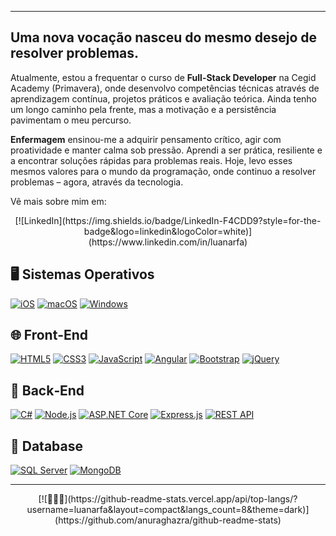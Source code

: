 ***

## Uma nova vocação nasceu do mesmo desejo de resolver problemas.

Atualmente, estou a frequentar o curso de **Full-Stack Developer** na Cegid Academy (Primavera), onde desenvolvo competências técnicas através de aprendizagem contínua, projetos práticos e avaliação teórica. Ainda tenho um longo caminho pela frente, mas a motivação e a persistência pavimentam o meu percurso.

**Enfermagem** ensinou-me a adquirir pensamento crítico, agir com proatividade e manter calma sob pressão. Aprendi a ser prática, resiliente e a encontrar soluções rápidas para problemas reais. Hoje, levo esses mesmos valores para o mundo da programação, onde continuo a resolver problemas – agora, através da tecnologia.

Vê mais sobre mim em:

<p align="center">
  [![LinkedIn](https://img.shields.io/badge/LinkedIn-F4CDD9?style=for-the-badge&logo=linkedin&logoColor=white)](https://www.linkedin.com/in/luanarfa)
</p>


## 🖥 Sistemas Operativos  
[![iOS](https://img.shields.io/badge/iOS-3EB991?style=for-the-badge&logo=apple&logoColor=white)](https://www.apple.com/ios/) 
[![macOS](https://img.shields.io/badge/macOS-E01563?style=for-the-badge&logo=apple&logoColor=white)](https://www.apple.com/macos/) 
[![Windows](https://img.shields.io/badge/Windows-6ECADC?style=for-the-badge&logo=windows&logoColor=white)](https://www.microsoft.com/windows/)

## 🌐 Front‑End  
[![HTML5](https://img.shields.io/badge/HTML5-F4CDD9?style=for-the-badge&logo=html5&logoColor=white)](https://developer.mozilla.org/docs/Web/HTML) 
[![CSS3](https://img.shields.io/badge/CSS3-A487D4?style=for-the-badge&logo=css3&logoColor=white)](https://developer.mozilla.org/docs/Web/CSS) 
[![JavaScript](https://img.shields.io/badge/JavaScript-E01563?style=for-the-badge&logo=javascript&logoColor=white)](https://developer.mozilla.org/docs/Web/JavaScript) 
[![Angular](https://img.shields.io/badge/Angular-6ECADC?style=for-the-badge&logo=angular&logoColor=white)](https://angular.io/) 
[![Bootstrap](https://img.shields.io/badge/Bootstrap-3EB991?style=for-the-badge&logo=bootstrap&logoColor=white)](https://getbootstrap.com/) 
[![jQuery](https://img.shields.io/badge/jQuery-F4CDD9?style=for-the-badge&logo=jquery&logoColor=white)](https://jquery.com/)

## 🧠 Back‑End  
[![C#](https://img.shields.io/badge/C%23-E01563?style=for-the-badge&logo=c-sharp&logoColor=white)](https://docs.microsoft.com/dotnet/csharp/) 
[![Node.js](https://img.shields.io/badge/Node.js-3EB991?style=for-the-badge&logo=node.js&logoColor=white)](https://nodejs.org/) 
[![ASP.NET Core](https://img.shields.io/badge/ASP.NET_Core-6ECADC?style=for-the-badge&logo=asp.net&logoColor=white)](https://docs.microsoft.com/aspnet/core/) 
[![Express.js](https://img.shields.io/badge/Express.js-A487D4?style=for-the-badge&logo=express&logoColor=white)](https://expressjs.com/) 
[![REST API](https://img.shields.io/badge/REST_API-F4CDD9?style=for-the-badge&logo=api&logoColor=white)](https://restfulapi.net/)

## 💾 Database  
[![SQL Server](https://img.shields.io/badge/SQL_Server-A487D4?style=for-the-badge&logo=microsoft-sql-server&logoColor=white)](https://www.microsoft.com/sql-server) 
[![MongoDB](https://img.shields.io/badge/MongoDB-3EB991?style=for-the-badge&logo=mongodb&logoColor=white)](https://www.mongodb.com/)

---

<p align="center">
[![👩🏽‍💻](https://github-readme-stats.vercel.app/api/top-langs/?username=luanarfa&layout=compact&langs_count=8&theme=dark)](https://github.com/anuraghazra/github-readme-stats)
</p>
